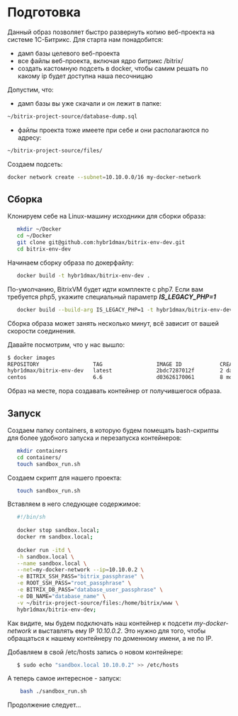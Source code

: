 # Подготовка

Данный образ позволяет быстро развернуть копию веб-проекта на системе 1С-Битрикс.
Для старта нам понадобится:

* дамп базы целевого веб-проекта
* все файлы веб-проекта, включая ядро битрикс /bitrix/
* создать кастомную подсеть в docker, чтобы самим решать по какому ip будет доступна наша песочницаю

Допустим, что:

* дамп базы вы уже скачали и он лежит в папке:
 ```bash
 ~/bitrix-project-source/database-dump.sql
 ```
* файлы проекта тоже имеете при себе и они располагаются по адресу:
```bash
~/bitrix-project-source/files/
```
Создаем подсеть:
```bash
docker network create --subnet=10.10.0.0/16 my-docker-network
```

## Сборка

Клонируем себе на Linux-машину исходники для сборки образа:

```bash
   mkdir ~/Docker
   cd ~/Docker
   git clone git@github.com:hybr1dmax/bitrix-env-dev.git
   cd bitrix-env-dev
```

Начинаем сборку образа по докерфайлу:

```bash
   docker build -t hybr1dmax/bitrix-env-dev . 
```
По-умолчанию, BitrixVM будет идти комплекте с php7.
Если вам требуется php5, укажите специальный параметр **_IS_LEGACY_PHP=1_**

```bash
   docker build --build-arg IS_LEGACY_PHP=1 -t hybr1dmax/bitrix-env-dev:php5 .
```

Сборка образа может занять несколько минут, всё зависит от вашей скорости соединения.

Давайте посмотрим, что у нас вышло:
```bash
$ docker images
REPOSITORY                 TAG                 IMAGE ID            CREATED             SIZE
hybr1dmax/bitrix-env-dev   latest              2bdc7287012f        2 days ago          1.2GB
centos                     6.6                 d03626170061        8 months ago        203MB
```

Образ на месте, пора создавать контейнер от получившегося образа.

## Запуск

Создаем папку containers, в которую будем помещать bash-скрипты для более удобного запуска и перезапуска контейнеров:
```bash
   mkdir containers
   cd containers/
   touch sandbox_run.sh
```


Создаем скрипт для нашего проекта:
```bash
   touch sandbox_run.sh
```

Вставляем в него следующее содержимое:
```bash
   #!/bin/sh
   
   docker stop sandbox.local;
   docker rm sandbox.local;
   
   docker run -itd \
   -h sandbox.local \
   --name sandbox.local \
   --net=my-docker-network --ip=10.10.0.2 \
   -e BITRIX_SSH_PASS="bitrix_passphrase" \
   -e ROOT_SSH_PASS="root_passphrase" \
   -e BITRIX_DB_PASS="database_user_passphrase" \
   -e DB_NAME="database_name" \
   -v ~/bitrix-project-source/files:/home/bitrix/www \
   hybr1dmax/bitrix-env-dev;
```
Как видите, мы будем подключать наш контейнер к подсети _my-docker-network_ и выставлять ему IP _10.10.0.2_. Это нужно для того, чтобы обращаться к нашему контейнеру по доменному имени, а не по IP.


Добавляем в свой /etc/hosts запись о новом контейнере:
```bash
   $ sudo echo "sandbox.local 10.10.0.2" >> /etc/hosts
```

А теперь самое интересное - запуск:
```bash
    bash ./sandbox_run.sh
```

Продолжение следует...